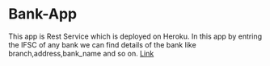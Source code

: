 # Bank-App
This app is Rest Service which is deployed on Heroku.
In this app by entring the IFSC of any bank we can find details of the bank like branch,address,bank_name and so on.
[Link](https://fyle-internship-assignment.herokuapp.com/)
